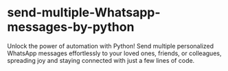 # send-multiple-Whatsapp-messages-by-python
Unlock the power of automation with Python! Send multiple personalized WhatsApp messages effortlessly to your loved ones, friends, or colleagues, spreading joy and staying connected with just a few lines of code.

